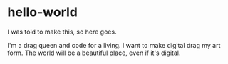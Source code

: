 # hello-world
I was told to make this, so here goes.

I'm a drag queen and code for a living. I want to make digital drag my art form. 
The world will be a beautiful place, even if it's digital.
